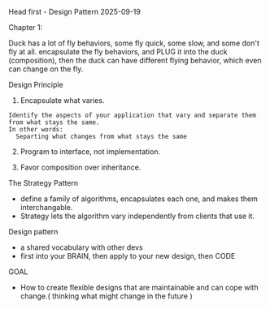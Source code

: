 Head first - Design Pattern
2025-09-19

Chapter 1:

Duck has a lot of fly behaviors, some fly quick, some slow, and some don't fly at all.
encapsulate the fly behaviors, and PLUG it into the duck (composition), 
then the duck can have different flying behavior, which even can change on the fly.

Design Principle
  1. Encapsulate what varies.

    Identify the aspects of your application that vary and separate them from what stays the same.
    In other words:
      Separting what changes from what stays the same

  2. Program to interface, not implementation.

  3. Favor composition over inheritance.


The Strategy Pattern
  - define a family of algorithms, encapsulates each one, and makes them interchangable.
  - Strategy lets the algorithm vary independently from clients that use it.

Design pattern
  - a shared vocabulary with other devs
  - first into your BRAIN, then apply to your new design, then CODE

GOAL
  - How to create flexible designs that are maintainable and can cope with change.( thinking what might change in the future )